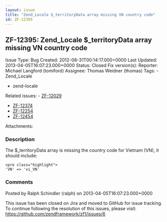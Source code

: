 ```yaml
---
layout: issue
title: "Zend_Locale $_territoryData array missing VN country code"
id: ZF-12395
---
```


ZF-12395: Zend\_Locale $\_territoryData array missing VN country code
---------------------------------------------------------------------

 Issue Type: Bug Created: 2012-08-31T00:14:17.000+0000 Last Updated: 2013-04-05T16:07:23.000+0000 Status: Closed Fix version(s): 
 Reporter:  Michael Langford (tomiford)  Assignee:  Thomas Weidner (thomas)  Tags: - Zend\_Locale
- zend-locale
 
 Related issues: - [ZF-12029](/issues/browse/ZF-12029)
- [ZF-12374](/issues/browse/ZF-12374)
- [ZF-12254](/issues/browse/ZF-12254)
- [ZF-12454](/issues/browse/ZF-12454)
 
 Attachments: 
### Description

The $\_territoryData array is missing the country code for Vietnam (VN), it should include:

 
    <pre class="highlight">
    'VN' => 'vi_VN'


 

 

### Comments

Posted by Ralph Schindler (ralph) on 2013-04-05T16:07:23.000+0000

This issue has been closed on Jira and moved to GitHub for issue tracking. To continue following the resolution of this issues, please visit: <https://github.com/zendframework/zf1/issues/6>

 

 